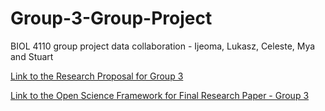 # Group-3-Group-Project
BIOL 4110 group project data collaboration - Ijeoma, Lukasz, Celeste, Mya and Stuart


[Link to the Research Proposal for Group 3](https://github.com/BIOL4110/Group-3-Group-Project/blob/main/Group3-Proposal-Final.pdf)

[Link to the Open Science Framework for Final Research Paper - Group 3](https://osf.io/35ayx/?view_only=76a4f2e779e54ce39f9848cc0f85b602)
